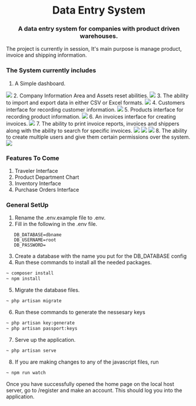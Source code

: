 <h1 align="center">Data Entry System</h1>
<h3 align="center">A data entry system for companies with product driven warehouses.</h3>
The project is currently in session, It's main purpose is manage product, invoice and shipping information.

### The System currently includes
1. A Simple dashboard.
<img src="https://github.com/lvstross/dataentry/blob/master/public/img/dashboard.png">
2. Company Information Area and Assets reset abilities.
<img src="https://github.com/lvstross/dataentry/blob/master/public/img/settings_2.png">
3. The ability to import and export data in either CSV or Excel formats.
<img src="https://github.com/lvstross/dataentry/blob/master/public/img/settings_1.png">
4. Customers interface for recording customer information.
<img src="https://github.com/lvstross/dataentry/blob/master/public/img/customers.png">
5. Products interface for recording product information.
<img src="https://github.com/lvstross/dataentry/blob/master/public/img/products.png">
6. An invoices interface for creating invoices.
<img src="https://github.com/lvstross/dataentry/blob/master/public/img/invoice_form.png">
7. The ability to print invoice reports, invoices and shippers along with the ability to search for specific invoices.
<img src="https://github.com/lvstross/dataentry/blob/master/public/img/invoice_table.png">
<img src="https://github.com/lvstross/dataentry/blob/master/public/img/reports.png">
<img src="https://github.com/lvstross/dataentry/blob/master/public/img/search.png">
8. The ability to create multiple users and give them certain permissions over the system.
<img src="https://github.com/lvstross/dataentry/blob/master/public/img/users.png">

### Features To Come
1. Traveler Interface
2. Product Department Chart
3. Inventory Interface
4. Purchase Orders Interface

### General SetUp
1. Rename the .env.example file to .env.
2. Fill in the following in the .env file.
```
   DB_DATABASE=dbname
   DB_USERNAME=root
   DB_PASSWORD=
```
3. Create a database with the name you put for the DB_DATABASE config
4. Run these commands to install all the needed packages.
```bash
~ composer install
~ npm install
```
5. Migrate the database files.
```bash
~ php artisan migrate
```
6. Run these commands to generate the nessesary keys
```bash
~ php artisan key:generate
~ php artisan passport:keys
```
7. Serve up the application.
```bash
~ php artisan serve
```
8. If you are making changes to any of the javascript files, run
```bash
~ npm run watch
```

Once you have successfully opened the home page on the local host server, go to /register and make an account. 
This should log you into the application. 